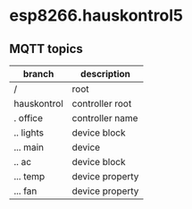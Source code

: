 # esp8266.hauskontrol5

## MQTT topics

| branch        |  description      |
|---------------|-------------------|
| /             |  root             |
| hauskontrol   |  controller root  |
| . office      |  controller name  |
| ..  lights    |  device block     |
| ...   main    |  device           |
| ..  ac        |  device block     |
| ...   temp    |  device property  |
| ...   fan     |  device property  |
